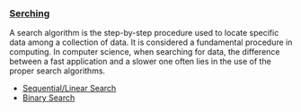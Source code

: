 
### [Serching](Algorithms/Searching/readme.md)
A search algorithm is the step-by-step procedure used to locate specific data among a collection of data. It is considered a fundamental procedure in computing. In computer science, when searching for data, the difference between a fast application and a slower one often lies in the use of the proper search algorithms.


* [Sequential/Linear Search](Searching/SequentialSearch/readme.md)
* [Binary Search](Searching/BinarySearch/readme.md)